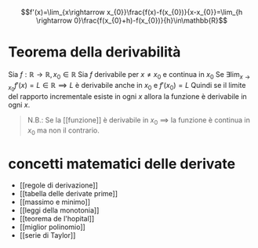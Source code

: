 $$f'(x)=\lim_{x\rightarrow x_{0}}\frac{f(x)-f(x_{0})}{x-x_{0}}=\lim_{h \rightarrow 0}\frac{f(x_{0}+h)-f(x_{0})}{h}\in\mathbb{R}$$
# Teorema della derivabilità
Sia $f: \mathbb{R}\rightarrow\mathbb{R}, x_{0}\in\mathbb{R}$
Sia $f$ derivabile per $x\neq x_{0}$ e continua in $x_{0}$
Se $\exists\lim_{x\rightarrow x_{0}}f'(x)=L\in\mathbb{R} \implies L$ è derivabile anche in $x_{0}$ e $f'(x_{0})=L$
Quindi se il limite del rapporto incrementale esiste in ogni $x$ allora la funzione è derivabile in ogni $x$.

> N.B.: Se la [[funzione]] è derivabile in $x_{0}$ $\implies$ la funzione è continua in $x_{0}$ ma non il contrario.

# concetti matematici delle derivate
- [[regole di derivazione]]
- [[tabella delle derivate prime]]
- [[massimo e minimo]]
- [[leggi della monotonia]]
- [[teorema de l'hopital]]
- [[miglior polinomio]]
- [[serie di Taylor]]